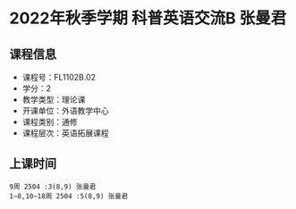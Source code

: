 # 2022年秋季学期 科普英语交流B 张曼君






## 课程信息

- 课程号：FL1102B.02
- 学分：2
- 教学类型：理论课
- 开课单位：外语教学中心
- 课程类别：通修
- 课程层次：英语拓展课程

## 上课时间

```
9周 2504 :3(8,9) 张曼君
1~8,10~18周 2504 :5(8,9) 张曼君
```

